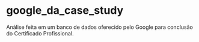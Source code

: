 # google_da_case_study
Análise feita em um banco de dados oferecido pelo Google para conclusão do Certificado Profissional.

